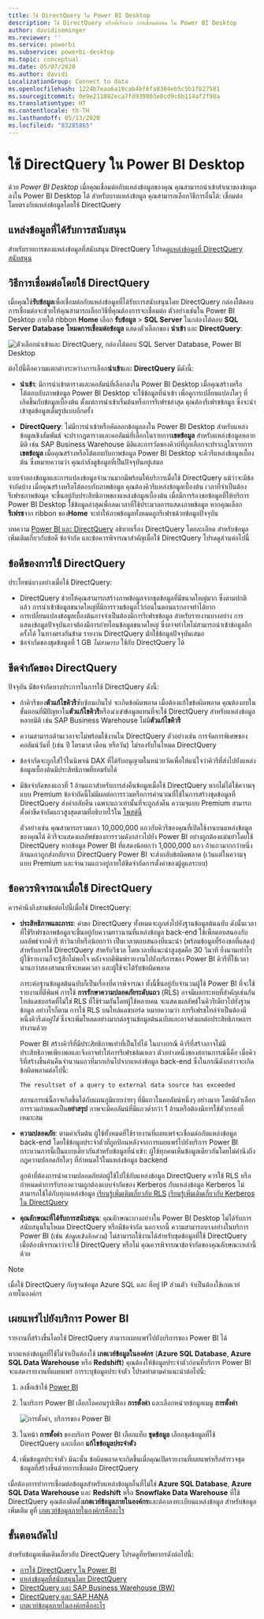 ```yaml
---
title: ใช้ DirectQuery ใน Power BI Desktop
description: ใช้ DirectQuery หรือที่เรียกว่า การเชื่อมต่อสด ใน Power BI Desktop
author: davidiseminger
ms.reviewer: ''
ms.service: powerbi
ms.subservice: powerbi-desktop
ms.topic: conceptual
ms.date: 05/07/2020
ms.author: davidi
LocalizationGroup: Connect to data
ms.openlocfilehash: 1224b7eaa6a19cab4bf6fa8304eb5c5b1fb27581
ms.sourcegitcommit: 0e9e211082eca7fd939803e0cd9c6b114af2f90a
ms.translationtype: HT
ms.contentlocale: th-TH
ms.lasthandoff: 05/13/2020
ms.locfileid: "83285865"
---
```

# <a name="use-directquery-in-power-bi-desktop"></a>ใช้ DirectQuery ใน Power BI Desktop
ด้วย *Power BI Desktop* เมื่อคุณเชื่อมต่อกับแหล่งข้อมูลของคุณ คุณสามารถนำเข้าสำเนาของข้อมูลลงใน Power BI Desktop ได้ สำหรับบางแหล่งข้อมูล คุณสามารถเลือกวิธีการอื่นได้: เชื่อมต่อโดยตรงกับแหล่งข้อมูลโดยใช้ DirectQuery

## <a name="supported-data-sources"></a>แหล่งข้อมูลที่ได้รับการสนับสนุน
สำหรับรายการของแหล่งข้อมูลที่สนับสนุน DirectQuery โปรดดู[แหล่งข้อมูลที่ DirectQuery สนับสนุน](power-bi-data-sources.md)

## <a name="how-to-connect-using-directquery"></a>วิธีการเชื่อมต่อโดยใช้ DirectQuery
เมื่อคุณใช้**รับข้อมูล**เพื่อเชื่อมต่อกับแหล่งข้อมูลที่ได้รับการสนับสนุนโดย DirectQuery กล่องโต้ตอบการเชื่อมต่อจะช่วยให้คุณสามารถเลือกวิธีที่คุณต้องการจะเชื่อมต่อ ตัวอย่างเช่นใน Power BI Desktop ภายใต้ ribbon **Home** เลือก **รับข้อมูล** > **SQL Server** ในกล่องโต้ตอบ **SQL Server Database** **โหมดการเชื่อมต่อข้อมูล** แสดงตัวเลือกของ **นำเข้า** และ **DirectQuery**:

![ตัวเลือกนำเข้าและ DirectQuery, กล่องโต้ตอบ SQL Server Database, Power BI Desktop](media/desktop-use-directquery/directquery_sqlserverdb.png)

ต่อไปนี้คือความแตกต่างระหว่างการเลือก**นำเข้า**และ **DirectQuery** มีดังนี้:

- **นำเข้า**: มีการนำเข้าตารางและคอลัมน์ที่เลือกลงใน Power BI Desktop เมื่อคุณสร้างหรือโต้ตอบกับภาพข้อมูล Power BI Desktop จะใช้ข้อมูลที่นำเข้า เพื่อดูการเปลี่ยนแปลงใดๆ ที่เกิดขึ้นกับข้อมูลเบื้องต้น ตั้งแต่การนำเข้าเริ่มต้นหรือการรีเฟรชล่าสุด คุณต้องรีเฟรชข้อมูล ซึ่งจะนำเข้าชุดข้อมูลเต็มรูปแบบอีกครั้ง

- **DirectQuery**: ไม่มีการนำเข้าหรือคัดลอกข้อมูลลงใน Power BI Desktop สำหรับแหล่งข้อมูลเชิงสัมพันธ์ จะปรากฏตารางและคอลัมน์ที่เลือกในรายการ**เขตข้อมูล** สำหรับแหล่งข้อมูลหลายมิติ เช่น SAP Business Warehouse มิติและการวัดของคิวบ์ที่ถูกเลือกจะปรากฏในรายการ**เขตข้อมูล** เมื่อคุณสร้างหรือโต้ตอบกับภาพข้อมูล Power BI Desktop จะคิวรีแหล่งข้อมูลเบื้องต้น ซึ่งหมายความว่า คุณกำลังดูข้อมูลที่เป็นปัจจุบันอยู่เสมอ

แบบจำลองข้อมูลและการแปลงข้อมูลจำนวนมากมีพร้อมให้บริการเมื่อใช้ DirectQuery แม้ว่าจะมีข้อจำกัดบ้าง เมื่อคุณสร้างหรือโต้ตอบกับภาพข้อมูล คุณต้องคิวรีแหล่งข้อมูลเบื้องต้น เวลาที่จำเป็นต้องรีเฟรชภาพข้อมูล จะขึ้นอยู่กับประสิทธิภาพของแหล่งข้อมูลเบื้องต้น เมื่อมีการร้องขอข้อมูลที่ให้บริการ Power BI Desktop ใช้ข้อมูลล่าสุดเพื่อลดเวลาที่ใช้ประมวลการแสดงภาพข้อมูล หากคุณเลือก**รีเฟรช**จาก ribbon ของ**Home** จะทำให้ภาพข้อมูลทั้งหมดถูกรีเฟรชด้วยข้อมูลปัจจุบัน

บทความ [Power BI และ DirectQuery](desktop-directquery-about.md) อธิบายเรื่อง DirectQuery โดยละเอียด สำหรับข้อมูลเพิ่มเติมเกี่ยวกับข้อดี ข้อจำกัด และข้อควรพิจารณาสำคัญเมื่อใช้ DirectQuery โปรดดูส่วนต่อไปนี้

## <a name="benefits-of-using-directquery"></a>ข้อดีของการใช้ DirectQuery
ประโยชน์บางอย่างเมื่อใช้ DirectQuery:

- DirectQuery ช่วยให้คุณสามารถสร้างภาพข้อมูลจากชุดข้อมูลที่มีขนาดใหญ่มาก ซึ่งตามปกติแล้ว การนำเข้าข้อมูลขนาดใหญ่ที่มีการรวมข้อมูลไว้ก่อนในตอนแรกอาจทำได้ยาก
- การเปลี่ยนแปลงข้อมูลเบื้องต้นอาจจำเป็นต้องมีการรีเฟรชข้อมูล สำหรับรายงานบางอย่าง การแสดงข้อมูลปัจจุบันอาจต้องมีการถ่ายโอนข้อมูลขนาดใหญ่ ซึ่งอาจทำใหไม่สามารถนำเข้าข้อมูลอีกครั้งได้ ในทางตรงกันข้าม รายงาน DirectQuery มักใช้ข้อมูลปัจจุบันเสมอ
- ข้อจำกัดของชุดข้อมูลที่ 1 GB *ไม่สามารถ* ใช้กับ DirectQuery ได้

## <a name="limitations-of-directquery"></a>ขีดจำกัดของ DirectQuery
ปัจจุบัน มีข้อจำกัดบางประการในการใช้ DirectQuery ดังนี้:

- ถ้าคิวรีของ**ตัวแก้ไขคิวรี**ซับซ้อนเกินไป จะเกิดข้อผิดพลาด เมื่อต้องแก้ไขข้อผิดพลาด คุณต้องลบในขั้นตอนที่มีปัญหาใน**ตัวแก้ไขคิวรี**หรือ*นำเข้า*ข้อมูลแทนที่จะใช้ DirectQuery สำหรับแหล่งข้อมูลหลายมิติ เช่น SAP Business Warehouse ไม่มี**ตัวแก้ไขคิวรี**

- ความสามารถด้านเวลาจะไม่พร้อมใช้งานใน DirectQuery ตัวอย่างเช่น การจัดการพิเศษของคอลัมน์วันที่ (เช่น ปี ไตรมาส เดือน หรือวัน) ไม่รองรับในโหมด DirectQuery

- ข้อจำกัดจะถูกใส่ไว้ในนิพจน์ DAX ที่ได้รับอนุญาตในหน่วยวัดเพื่อให้แน่ใจว่าคิวรีที่ส่งไปยังแหล่งข้อมูลเบื้องต้นมีประสิทธิภาพที่ยอมรับได้

- มีข้อจำกัดของแถวที่ 1 ล้านแถวสำหรับการส่งคืนข้อมูลเมื่อใช้ DirectQuery หากไม่ได้ใช้ความจุแบบ Premium ข้อจำกัดนี้ไม่มีผลต่อการรวมหรือการคำนวณที่ใช้ในการสร้างชุดข้อมูลที่ DirectQuery ส่งค่ากลับคืน เฉพาะแถวเท่านั้นที่จะถูกส่งคืน ความจุแบบ Premium สามารถตั้งค่าขีดจำกัดแถวสูงสุดตามที่อธิบายไว้ใน [โพสต์นี้](https://powerbi.microsoft.com/blog/five-new-power-bi-premium-capacity-settings-is-available-on-the-portal-preloaded-with-default-values-admin-can-review-and-override-the-defaults-with-their-preference-to-better-fence-their-capacity/) 

    ตัวอย่างเช่น คุณสามารถรวมแถว 10,000,000 แถวกับคิวรีของคุณที่เปิดใช้งานบนแหล่งข้อมูลของคุณได้ คิวรีจะแสดงผลลัพธ์ของการรวมดังกล่าวไปยัง Power BI อย่างถูกต้องแม่นยำโดยใช้ DirectQuery หากข้อมูล Power BI ที่แสดงน้อยกว่า 1,000,000 แถว ถ้าแถวมากกว่าหนึ่งล้านแถวถูกส่งกลับจาก DirectQuery Power BI จะส่งกลับข้อผิดพลาด (เว้นแต่ในความจุแบบ Premium และจำนวนแถวอยู่ภายใต้ขีดจำกัดการตั้งค่าของผู้ดูแลระบบ)


## <a name="important-considerations-when-using-directquery"></a>ข้อควรพิจารณาเมื่อใช้ DirectQuery
ควรคำนึงถึงสามข้อต่อไปนี้เมื่อใช้ DirectQuery:

- **ประสิทธิภาพและภาระ**: คำขอ DirectQuery ทั้งหมดจะถูกส่งไปยังฐานข้อมูลต้นฉบับ ดังนั้นเวลาที่ใช้รีเฟรชภาพข้อมูลจะขึ้นอยู่กับความยาวนานที่แหล่งข้อมูล back-end ใช้เพื่อตอบสนองกับผลลัพธ์จากคิวรี ห้าวินาทีหรือน้อยกว่า เป็นเวลาตอบสนองที่แนะนำ (พร้อมข้อมูลที่ร้องขอที่แสดง) สำหรับการใช้ DirectQuery สำหรับวิชวล โดยเวลาที่แนะนำสูงสุดคือ 30 วินาที ยิ่งนานเท่าไร ผู้ใช้รายงานก็จะรู้สึกไม่พอใจ หลังจากตีพิมพ์รายงานไปยังบริการของ Power BI คิวรีที่ใช้เวลานานกว่าสองสามนาทีจะหมดเวลา และผู้ใช้จะได้รับข้อผิดพลาด
  
    ภาระต่อฐานข้อมูลต้นฉบับก็เป็นเรื่องที่ควรพิจารณา ทั้งนี้ขึ้นอยู่กับจำนวนผู้ใช้ Power BI ที่จะใช้รายงานที่ตีพิมพ์ การใช้ **การรักษาความปลอดภัยระดับแถว** (RLS) อาจมีผลกระทบที่สำคัญเช่นกัน ไทล์แดชบอร์ดที่ไม่ใช่ RLS ที่ใช้ร่วมกันโดยผู้ใช้หลายคน จะแสดงผลลัพธ์ในคิวรีเดียวไปยังฐานข้อมูล อย่างไรก็ตาม การใช้ RLS บนไทล์แดชบอร์ด หมายความว่า การรีเฟรชไทล์จำเป็นต้องมีหนึ่งคิวรี*ต่อผู้ใช้* ซึ่งจะเพิ่มโหลดอย่างมากต่อฐานข้อมูลต้นฉบับและอาจส่งผลต่อประสิทธิภาพการทำงานด้วย
  
    Power BI สร้างคิวรีที่มีประสิทธิภาพเท่าที่เป็นไปได้ ในบางกรณี คิวรีที่สร้างอาจไม่มีประสิทธิภาพเพียงพอและจึงอาจทำให้การรีเฟรชล้มเหลว ตัวอย่างหนึ่งของสถานการณ์นี้คือ เมื่อคิวรีที่สร้างขึ้นค้นคืนจำนวนแถวที่มากเกินไปจากแหล่งข้อมูล back-end ซึ่งในกรณีดังกล่าวจะเกิดข้อผิดพลาดต่อไปนี้:

    ```output
    The resultset of a query to external data source has exceeded
    ```
  
    สถานการณ์นี้อาจเกิดขึ้นได้กับแผนภูมิแบบง่ายๆ ที่มีแถวในคอลัมน์หนึ่งๆ อย่างมาก โดยมีตัวเลือกการรวมกำหนดเป็น**อย่าสรุป** ภาพจะมีคอลัมน์ที่มีแถวต่ำกว่า 1 ล้านหรือต้องมีการใช้ตัวกรองที่เหมาะสม

- **ความปลอดภัย**: ตามค่าเริ่มต้น ผู้ใช้ทั้งหมดที่ใช้รายงานที่เผยแพร่จะเชื่อมต่อกับแหล่งข้อมูล back-end โดยใช้ข้อมูลประจำตัวที่ถูกป้อนหลังจากการเผยแพร่ไปยังบริการ Power BI กระบวนการนี้เป็นแบบเดียวกันสำหรับข้อมูลที่นำเข้า: ผู้ใช้ทุกคนเห็นข้อมูลเดียวกันโดยไม่คำนึงถึงกฎความปลอดภัยใดๆ ที่กำหนดไว้ในแหล่งข้อมูล backend

    ลูกค้าที่ต้องการนำความปลอดภัยต่อผู้ใช้ไปใช้กับแหล่งข้อมูล DirectQuery ควรใช้ RLS หรือกำหนดค่าการรับรองความถูกต้องแบบจำกัดของ Kerberos กับแหล่งข้อมูล Kerberos ไม่สามารถใช้ได้กับทุกแหล่งข้อมูล [เรียนรู้เพิ่มเติมเกี่ยวกับ RLS](../admin/service-admin-rls.md) [เรียนรู้เพิ่มเติมเกี่ยวกับ Kerberos ใน DirectQuery](service-gateway-sso-kerberos.md)

- **คุณลักษณะที่ได้รับการสนับสนุน**: คุณลักษณะบางอย่างใน Power BI Desktop ไม่ได้รับการสนับสนุนในโหมด DirectQuery หรือมีข้อจำกัด นอกจากนี้ ความสามารถบางอย่างในบริการ Power BI (เช่น *ข้อมูลเชิงลึกด่วน*) ไม่สามารถใช้งานได้สำหรับชุดข้อมูลที่ใช้ DirectQuery เมื่อต้องพิจารณาว่าจะใช้ DirectQuery หรือไม่ คุณควรพิจารณาข้อจำกัดของคุณลักษณะเหล่านี้ด้วย

> [!NOTE]
> เมื่อใช้ DirectQuery กับฐานข้อมูล Azure SQL และ ที่อยู่ IP ส่วนตัว จำเป็นต้องใช้เกตเวย์ภายในองค์กร 

## <a name="publish-to-the-power-bi-service"></a>เผยแพร่ไปยังบริการ Power BI
รายงานที่สร้างขึ้นโดยใช้ DirectQuery สามารถเผยแพร่ไปยังบริการของ Power BI ได้

หากแหล่งข้อมูลที่ใช้ไม่จำเป็นต้องใช้ **เกตเวย์ข้อมูลในองค์กร** (**Azure SQL Database**, **Azure SQL Data Warehouse** หรือ **Redshift**) คุณต้องให้ข้อมูลประจำตัวก่อนที่บริการ Power BI จะแสดงรายงานที่แผยแพร่ การระบุข้อมูลประจำตัว โปรดทำตามคำแนะนำต่อไปนี้:

1. ลงชื่อเข้าใช้ [Power BI](https://www.powerbi.com/)
2. ในบริการ Power BI เลือกไอคอนรูปเฟือง **การตั้งค่า** และเลือกหน่วยข้อมูลเมนู **การตั้งค่า**

    ![การตั้งค่า, บริการของ Power BI](media/desktop-use-directquery/directquery_pbiservicesettings.png)

3. ในหน้า **การตั้งค่า** ของบริการ Power BI เลือกแท็บ **ชุดข้อมูล** เลือกชุดข้อมูลที่ใช้ DirectQuery และเลือก **แก้ไขข้อมูลประจำตัว**

4. เพิ่มข้อมูลประจำตัว มิฉะนั้น ข้อผิดพลาดจะเกิดขึ้นเมื่อคุณเปิดรายงานที่เผยแพร่หรือสำรวจชุดข้อมูลที่สร้างขึ้นด้วยการเชื่อมต่อ DirectQuery

เมื่อต้องการทำการเชื่อมต่อข้อมูลสำหรับแหล่งข้อมูลอื่นที่ไม่ใช่ **Azure SQL Database**, **Azure SQL Data Warehouse** และ **Redshift** หรือ **Snowflake Data Warehouse** ที่ใช้ DirectQuery คุณต้องติดตั้ง**เกตเวย์ข้อมูลภายในองค์กร**และต้องลงทะเบียนแหล่งข้อมูล สำหรับข้อมูลเพิ่มเติม ดูที่ [เกตเวย์ข้อมูลภายในองค์กรคืออะไร](service-gateway-onprem.md)

## <a name="next-steps"></a>ขั้นตอนถัดไป
สำหรับข้อมูลเพิ่มเติมเกี่ยวกับ DirectQuery โปรดดูที่ทรัพยากรดังต่อไปนี้:

- [การใช้ DirectQuery ใน Power BI](desktop-directquery-about.md)
- [แหล่งข้อมูลที่สนับสนุนโดย DirectQuery](power-bi-data-sources.md)
- [DirectQuery และ SAP Business Warehouse (BW)](desktop-directquery-sap-bw.md)
- [DirectQuery และ SAP HANA](desktop-directquery-sap-hana.md)
- [เกตเวย์ข้อมูลภายในองค์กรคืออะไร](service-gateway-onprem.md)
